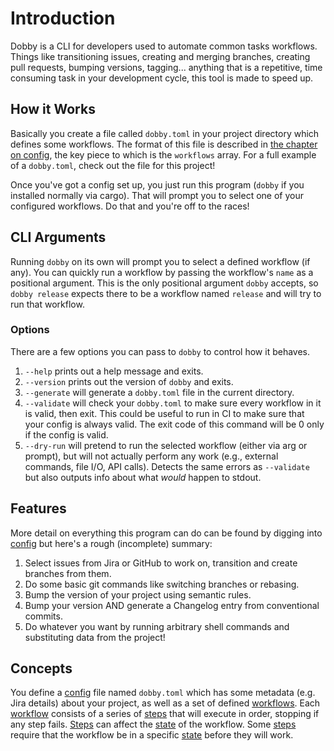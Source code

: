 # Introduction

Dobby is a CLI for developers used to automate common tasks workflows. Things like transitioning issues, creating and merging branches, creating pull requests, bumping versions, tagging... anything that is a repetitive, time consuming task in your development cycle, this tool is made to speed up.

## How it Works

Basically you create a file called `dobby.toml` in your project directory which defines some workflows. The format of this file is described in [the chapter on config][config], the key piece to which is the `workflows` array. For a full example of a `dobby.toml`, check out the file for this project!

Once you've got a config set up, you just run this program (`dobby` if you installed normally via cargo). That will prompt you to select one of your configured workflows. Do that and you're off to the races!

## CLI Arguments

Running `dobby` on its own will prompt you to select a defined workflow (if any). You can quickly run a workflow by passing the workflow's `name` as a positional argument. This is the only positional argument `dobby` accepts, so `dobby release` expects there to be a workflow named `release` and will try to run that workflow.

### Options

There are a few options you can pass to `dobby` to control how it behaves.

1. `--help` prints out a help message and exits.
2. `--version` prints out the version of `dobby` and exits.
3. `--generate` will generate a `dobby.toml` file in the current directory.
4. `--validate` will check your `dobby.toml` to make sure every workflow in it is valid, then exit. This could be useful to run in CI to make sure that your config is always valid. The exit code of this command will be 0 only if the config is valid.
5. `--dry-run` will pretend to run the selected workflow (either via arg or prompt), but will not actually perform any work (e.g., external commands, file I/O, API calls). Detects the same errors as `--validate` but also outputs info about what _would_ happen to stdout.

## Features

More detail on everything this program can do can be found by digging into [config] but here's a rough (incomplete) summary:

1. Select issues from Jira or GitHub to work on, transition and create branches from them.
2. Do some basic git commands like switching branches or rebasing.
3. Bump the version of your project using semantic rules.
4. Bump your version AND generate a Changelog entry from conventional commits.
5. Do whatever you want by running arbitrary shell commands and substituting data from the project!

## Concepts

You define a [config] file named `dobby.toml` which has some metadata (e.g. Jira details) about your project, as well as a set of defined [workflows][workflow]. Each [workflow] consists of a series of [steps][step] that will execute in order, stopping if any step fails. [Steps][step] can affect the [state] of the workflow. Some [steps][step] require that the workflow be in a specific [state] before they will work.

[config]: config/config.md
[workflow]: config/workflow.md
[step]: config/step/step.md
[state]: state/state.md

